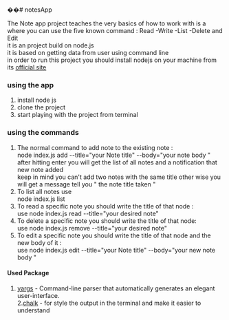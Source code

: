 ��# notesApp

The  Note app project teaches the very basics of how to work with  is a  where you can use the five known command : Read -Write -List -Delete and Edit <br/>
it is an project build on node.js  <br/>
it is based on getting data from user using command line <br/>
in order to run this project you should install nodejs on your machine from its  [official site](https://nodejs.org/en/) <br/>
### using the app<br>
1. install node js 
2. clone the project 
3. start playing with the project from terminal 
### using the commands 
1. The normal command to add note to the existing note :<br>
node index.js add --title="your Note title" --body="your note body " <br> 
after hitting enter you will get the list of all notes and a notification that new note added<br>
keep in mind you can't add two notes with the same title other wise you will get a message tell you " the note title taken "
2. To list all notes use<br> node index.js list 
3. To read a specific note you should write the title of that node :<br>  use node index.js read --title="your desired note" 
4. To delete a specific note you should write the title of that node: <br> use node index.js remove --title="your desired note" 
5. To edit a specific note you should write the title of that node and the new body of it : <br> use node index.js edit --title="your Note title" --body="your new note body " <br> 
 #### Used Package 
 1. [yargs](https://www.npmjs.com/package/yargs) - Command-line parser that automatically generates an elegant user-interface.<br>
 2.[chalk](https://www.npmjs.com/package/chalk) - for style the output in the terminal and  make it easier to understand
